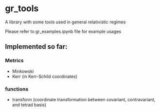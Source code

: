 # gr_tools
A library with some tools used in general relativistic regimes

Please refer to gr_examples.ipynb file for example usages

## Implemented so far:
### Metrics
- Minkowski
- Kerr (in Kerr-Schild coordinates)

### functions
- transform (coordinate transformation between covariant, contravariant, and tetrad basis)
